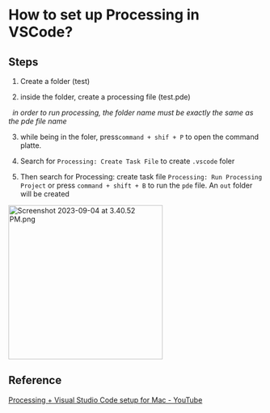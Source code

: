 # How to set up Processing in VSCode?

## Steps

1. Create a folder (test)

2. inside the folder, create a processing file (test.pde)

  *in order to run processing, the folder name must be exactly the same as the pde file name*

3. while being in the foler, press`command + shif + P` to open the command platte.

4. Search for `Processing: Create Task File` to create `.vscode` foler

5. Then search for Processing: create task file `Processing: Run Processing Project` or press `command + shift + B` to run the `pde` file. An `out` folder will be created

<img src="file:///Users/nichole/Desktop/Screenshot%202023-09-04%20at%203.40.52%20PM.png" title="" alt="Screenshot 2023-09-04 at 3.40.52 PM.png" width="305">

## Reference

[Processing + Visual Studio Code setup for Mac - YouTube](https://youtu.be/FlVFRzX6jtE?si=mwbmAPfOJhcqP7cM)
